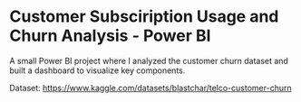 # Customer Subsciription Usage and Churn Analysis - Power BI

A small Power BI project where I analyzed the customer churn dataset and built a dashboard to visualize key components. 

Dataset: https://www.kaggle.com/datasets/blastchar/telco-customer-churn
